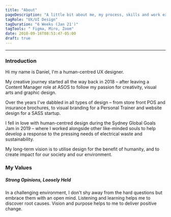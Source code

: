 ```yaml
---
title: "About"
pageDescription: "A little bit about me, my process, skills and work experience"
tagRole: "UX/UI Design"
tagDuration: "6 Weeks (Jan 21')"
tagTools: " Figma, Miro, Zoom"
date: 2018-09-16T08:53:47-05:00
draft: true
---
```


***


### Introduction

Hi my name is Daniel, I'm a human-centred UX designer.

My creative journey started all the way back in 2018 – after leaving a Content Manager role at ASOS to follow my passion for creativity, visual arts and graphic design.

Over the years I've dabbled in all types of design – from store front POS and insurance brochures, to visual branding for a Personal Trainer and website design for a SASS startup.

I fell in love with human-centred design during the Sydney Global Goals Jam in 2019 – where I worked alongside other like-minded souls to help develop a response to the pressing needs of electrical waste and sustainability.

My long-term vision is to utilise design for the benefit of humanity, and to create impact for our society and our environment.

### My Values

##### Strong Opinions, Loosely Held

In a challenging environment, I don't shy away from the hard questions but embrace them with an open mind. Listening and learning helps me to discover root causes. Vision and purpose helps to me to deliver positive change.